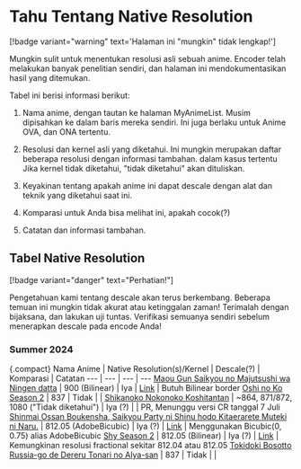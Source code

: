 # Tahu Tentang Native Resolution

[!badge variant="warning" text='Halaman ini "mungkin" tidak lengkap!']

Mungkin sulit untuk menentukan resolusi asli sebuah anime. Encoder telah melakukan banyak penelitian sendiri, dan halaman ini mendokumentasikan hasil yang ditemukan.

Tabel ini berisi informasi berikut:

1. Nama anime, dengan tautan ke halaman MyAnimeList. Musim dipisahkan ke dalam baris mereka sendiri. Ini juga berlaku untuk Anime OVA, dan ONA tertentu.

2. Resolusi dan kernel asli yang diketahui. Ini mungkin merupakan daftar beberapa resolusi dengan informasi tambahan. dalam kasus tertentu Jika kernel tidak diketahui, "tidak diketahui" akan dituliskan.

3. Keyakinan tentang apakah anime ini dapat descale dengan alat dan teknik yang diketahui saat ini.

4. Komparasi untuk Anda bisa melihat ini, apakah cocok(?)

5. Catatan dan informasi tambahan.

## Tabel Native Resolution
[!badge variant="danger" text="Perhatian!"]

Pengetahuan kami tentang descale akan terus berkembang. Beberapa temuan ini mungkin tidak akurat atau ketinggalan zaman! Terimalah dengan bijaksana, dan lakukan uji tuntas. Verifikasi semuanya sendiri sebelum menerapkan descale pada encode Anda!

### Summer 2024
{.compact}
Nama Anime | Native Resolution(s)/Kernel | Descale(?) | Komparasi | Catatan 
---  | --- | --- | ---
[Maou Gun Saikyou no Majutsushi wa Ningen datta](https://myanimelist.net/anime/57876/Maougun_Saikyou_no_Majutsushi_wa_Ningen_datta) | 900 (Bilinear) | Iya | [Link](https://slow.pics/c/PXvsFclw) | Butuh Bilinear border
[Oshi no Ko Season 2](https://myanimelist.net/anime/55791/Oshi_no_Ko_2nd_Season) | 837 | Tidak | |
[Shikanoko Nokonoko Koshitantan](https://myanimelist.net/anime/58426/Shikanoko_Nokonoko_Koshitantan) | ~864, 871/872, 1080 ("Tidak diketahui") | Iya (?) | | PR, Menunggu versi CR tanggal 7 Juli
[Shinmai Ossan Boukensha, Saikyou Party ni Shinu hodo Kitaerarete Muteki ni Naru.](https://myanimelist.net/anime/54913/Shinmai_Ossan_Boukensha_Saikyou_Party_ni_Shinu_hodo_Kitaerarete_Muteki_ni_Naru) | 812.05 (AdobeBicubic) | Iya (?) | [Link](https://slow.pics/c/ln9ZZY5V) | Menggunakan Bicubic(0, 0.75) alias AdobeBicubic
[Shy Season 2](https://myanimelist.net/anime/57567/Shy_2nd_Season) | 812.05 (Bilinear) | Iya (?) | [Link](https://slow.pics/c/jTqMJ70K) | Kemungkinan resolusi fractional sekitar 812.04 atau 812.05
[Tokidoki Bosotto Russia-go de Dereru Tonari no Alya-san](https://myanimelist.net/anime/54744/Tokidoki_Bosotto_Russia-go_de_Dereru_Tonari_no_Alya-san) | 837 | Tidak | | 
